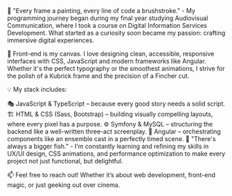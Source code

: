 🦿 "Every frame a painting, every line of code a brushstroke." - My programming journey began during my final year studying Audiovisual Communication, where I took a course on Digital Information Services Development. What started as a curiosity soon became my passion: crafting immersive digital experiences.

🎨 Front-end is my canvas. I love designing clean, accessible, responsive interfaces with CSS, JavaScript and modern frameworks like Angular. Whether it's the perfect typography or the smoothest animations, I strive for the polish of a Kubrick frame and the precision of a Fincher cut.

💡 My stack includes:

🎭 JavaScript & TypeScript – because every good story needs a solid script.
🏗️ HTML & CSS (Sass, Bootstrap) – building visually compelling layouts, where every pixel has a purpose.
⚙️ Symfony & MySQL – structuring the backend like a well-written three-act screenplay.
🚀 Angular – orchestrating components like an ensemble cast in a perfectly timed scene.
🌱 "There's always a bigger fish." - I'm constantly learning and refining my skills in UX/UI design, CSS animations, and performance optimization to make every project not just functional, but delightful.

📫 Feel free to reach out! Whether it’s about web development, front-end magic, or just geeking out over cinema.

<!---
jproven/jproven is a ✨ special ✨ repository because its `README.md` (this file) appears on your GitHub profile.
You can click the Preview link to take a look at your changes.
--->
